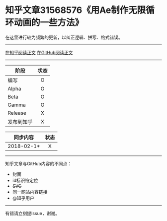 知乎文章31568576《用Ae制作无限循环动画的一些方法》
========================================

在这里进行较为频繁的更新，以纠正逻辑、拼写、格式错误。

----

[在知乎阅读正文](//zhuanlan.zhihu.com/p/31568576)
[在GitHub阅读正文](//github.com/pzhlkj6612/ZhihuPost-31568576/blob/master/md4GitHub.md)

----

| 阶段 | 状态 |
|-|:-:|
| 编写 | O |
| Alpha | O |
| Beta | O |
| Gamma | O |
| Release | X |
| 发布到知乎 | X |

| 同步内容 | 状态 |
|-|:-:|
| 2018-02-1* | X |

----

知乎文章与GitHub内容的不同点：
* 封面
* id标识符定位
* ~~SVG~~
* 同一网站内容链接
* @知乎用户

----

有错请立刻提Issue，谢谢。

